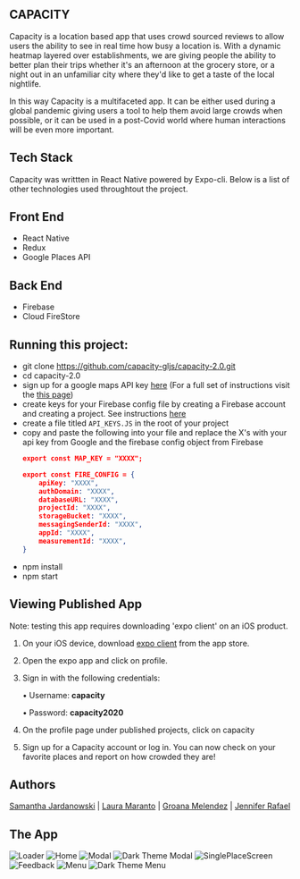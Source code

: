 ## CAPACITY

Capacity is a location based app that uses crowd sourced reviews to allow users the ability to see in real time how busy a location is. With a dynamic heatmap layered over establishments, we are giving people the ability to better plan their trips whether it's an afternoon at the grocery store, or a night out in an unfamiliar city where they'd like to get a taste of the local nightlife. 

In this way Capacity is a multifaceted app. It can be either used during a global pandemic giving users a tool to help them avoid large crowds when possible, or it can be used in a post-Covid world where human interactions will be even more important. 

## Tech Stack 

Capacity was writtten in React Native powered by Expo-cli. Below is a list of other technologies used throughtout the project. 

   ## Front End 
   - React Native
   - Redux
   - Google Places API 

   ## Back End 
   - Firebase
   - Cloud FireStore 


## Running this project:

- git clone https://github.com/capacity-gljs/capacity-2.0.git
- cd capacity-2.0 
- sign up for a google maps API key [here](https://console.cloud.google.com/project/_/apiui/credential?_ga=2.216759187.405750028.1610228273-1449149429.1599663870) (For a full set of instructions visit the [this page](https://developers.google.com/maps/documentation/javascript/get-api-key))
- create keys for your Firebase config file by creating a Firebase account and creating a project. See instructions [here](https://firebase.google.com/docs/web/setup)
- create a file titled `API_KEYS.JS` in the root of your project
- copy and paste the following into your file and replace the X's with your api key from Google and the firebase config object from Firebase
    ```json
    export const MAP_KEY = "XXXX";

    export const FIRE_CONFIG = {
        apiKey: "XXXX",
        authDomain: "XXXX",
        databaseURL: "XXXX",
        projectId: "XXXX",
        storageBucket: "XXXX",
        messagingSenderId: "XXXX",
        appId: "XXXX",
        measurementId: "XXXX",
    }
    ```
- npm install 
- npm start 

## Viewing Published App
Note: testing this app requires downloading 'expo client' on an iOS  product.

1. On your iOS device, download [expo client](https://apps.apple.com/us/app/expo-client/id982107779) from the app store.
2. Open the expo app and click on profile.
3. Sign in with the following credentials:

    • Username: **capacity**
    
    • Password: **capacity2020**

4. On the profile page under published projects, click on capacity
5. Sign up for a Capacity account or log in. You can now check on your favorite places and report on how crowded they are!

## Authors

 [Samantha Jardanowski](https://github.com/jathnamas "Samantha's Github") | [Laura Maranto](https://github.com/lwmaranto "Laura's Github")  | [Groana Melendez](https://github.com/groana7 "Groana's Github") |  [Jennifer Rafael](https://github.com/JenniferR326 "Jennifer's Github")

## The App

![Loader](assets/appImages/Loader.PNG)
![Home](assets/appImages/MyLocation.png)
![Modal](assets/appImages/Modal.PNG)
![Dark Theme Modal](assets/appImages/Modal_Dark.png)
![SinglePlaceScreen](assets/appImages/SinglePlaceScreen.png)
![Feedback](assets/appImages/Feedback.PNG)
![Menu](assets/appImages/Menu.PNG)
![Dark Theme Menu](assets/appImages/Menu_Dark.png)

